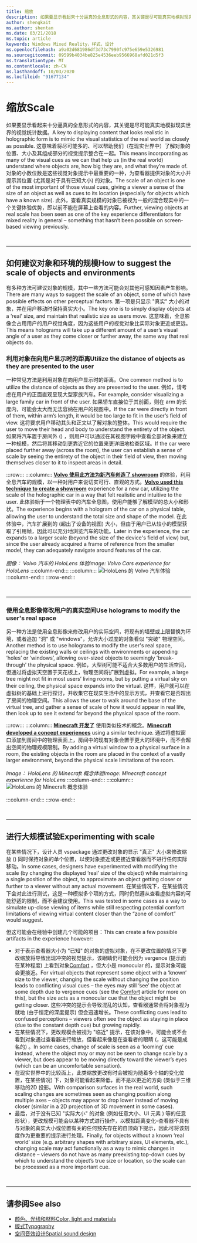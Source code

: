 ```yaml
---
title: 缩放
description: 如果要显示看起来十分逼真的全息形式的内容，其关键是尽可能真实地模拟现实世界的视觉统计数据。
author: shengkait
ms.author: shentan
ms.date: 03/21/2018
ms.topic: article
keywords: Windows Mixed Reality，样式，设计
ms.openlocfilehash: a9a02d681986df3d73c7990fc975e659e5326981
ms.sourcegitcommit: 09599b4034be825e4536eeb9566968afd021d5f3
ms.translationtype: MT
ms.contentlocale: zh-CN
ms.lasthandoff: 10/03/2020
ms.locfileid: "91677134"
---
```

# <a name="scale"></a><span data-ttu-id="92e7d-104">缩放</span><span class="sxs-lookup"><span data-stu-id="92e7d-104">Scale</span></span>

<span data-ttu-id="92e7d-105">如果要显示看起来十分逼真的全息形式的内容，其关键是尽可能真实地模拟现实世界的视觉统计数据。</span><span class="sxs-lookup"><span data-stu-id="92e7d-105">A key to displaying content that looks realistic in holographic form is to mimic the visual statistics of the real world as closely as possible.</span></span> <span data-ttu-id="92e7d-106">这意味着将尽可能多的、可以帮助我们（在现实世界中）了解对象的位置、大小及其组成部分的视觉提示整合在一起。</span><span class="sxs-lookup"><span data-stu-id="92e7d-106">This means incorporating as many of the visual cues as we can that help us (in the real world) understand where objects are, how big they are, and what they’re made of.</span></span> <span data-ttu-id="92e7d-107">对象的小数位数是这些视觉对象提示中最重要的一种，为查看器提供对象的大小并提示其位置 (尤其是对于具有已知大小) 的对象。</span><span class="sxs-lookup"><span data-stu-id="92e7d-107">The scale of an object is one of the most important of those visual cues, giving a viewer a sense of the size of an object as well as cues to its location (especially for objects which have a known size).</span></span> <span data-ttu-id="92e7d-108">此外，查看真实规模的对象已被视为一般的混合现实中的一个关键体验优势，即以前不能在屏幕上查看的内容。</span><span class="sxs-lookup"><span data-stu-id="92e7d-108">Further, viewing objects at real scale has been seen as one of the key experience differentiators for mixed reality in general – something that hasn’t been possible on screen-based viewing previously.</span></span>

<br>

---

## <a name="how-to-suggest-the-scale-of-objects-and-environments"></a><span data-ttu-id="92e7d-109">如何建议对象和环境的规模</span><span class="sxs-lookup"><span data-stu-id="92e7d-109">How to suggest the scale of objects and environments</span></span>

<span data-ttu-id="92e7d-110">有多种方法可建议对象的规模，其中一些方法可能会对其他可感知因素产生影响。</span><span class="sxs-lookup"><span data-stu-id="92e7d-110">There are many ways to suggest the scale of an object, some of which have possible effects on other perceptual factors.</span></span> <span data-ttu-id="92e7d-111">第一项是只显示 "真实" 大小的对象，并在用户移动时保持真实大小。</span><span class="sxs-lookup"><span data-stu-id="92e7d-111">The key one is to simply display objects at a ‘real’ size, and maintain that realistic size as users move.</span></span> <span data-ttu-id="92e7d-112">这意味着，全息影像会占用用户的用户视觉角度，因为这些用户的视觉对象比实际对象更近或更远。</span><span class="sxs-lookup"><span data-stu-id="92e7d-112">This means holograms will take up a different amount of a user’s visual angle of a user as they come closer or further away, the same way that real objects do.</span></span>

### <a name="utilize-the-distance-of-objects-as-they-are-presented-to-the-user"></a><span data-ttu-id="92e7d-113">利用对象在向用户显示时的距离</span><span class="sxs-lookup"><span data-stu-id="92e7d-113">Utilize the distance of objects as they are presented to the user</span></span>

<span data-ttu-id="92e7d-114">一种常见方法是利用对象在向用户显示时的距离。</span><span class="sxs-lookup"><span data-stu-id="92e7d-114">One common method is to utilize the distance of objects as they are presented to the user.</span></span> <span data-ttu-id="92e7d-115">例如，请考虑在用户的正面直观呈现大型家族汽车。</span><span class="sxs-lookup"><span data-stu-id="92e7d-115">For example, consider visualizing a large family car in front of the user.</span></span> <span data-ttu-id="92e7d-116">如果轿车直接位于其前面，则在 arm 的长度内，可能会太大而无法容纳在用户的视图中。</span><span class="sxs-lookup"><span data-stu-id="92e7d-116">If the car were directly in front of them, within arm’s length, it would be too large to fit in the user’s field of view.</span></span> <span data-ttu-id="92e7d-117">这将要求用户移动其头和正文以了解对象的整体。</span><span class="sxs-lookup"><span data-stu-id="92e7d-117">This would require the user to move their head and body to understand the entirety of the object.</span></span> <span data-ttu-id="92e7d-118">如果将汽车置于房间外 () ，则用户可以通过在其视图字段中查看全部对象来建立一种规模，然后将其移动到更靠近它的位置来更详细地检查区域。</span><span class="sxs-lookup"><span data-stu-id="92e7d-118">If the car were placed further away (across the room), the user can establish a sense of scale by seeing the entirety of the object in their field of view, then moving themselves closer to it to inspect areas in detail.</span></span>

:::row:::
    :::column:::
        <span data-ttu-id="92e7d-119">**[Volvo 使用此方法为新汽车创造了 showroom](https://www.youtube.com/watch?v=DilzwF90vec)** 的体验，利用全息汽车的规模，以一种对用户来说切实可行、直观的方式。</span><span class="sxs-lookup"><span data-stu-id="92e7d-119">**[Volvo used this technique to create a showroom](https://www.youtube.com/watch?v=DilzwF90vec)** experience for a new car, utilizing the scale of the holographic car in a way that felt realistic and intuitive to the user.</span></span> <span data-ttu-id="92e7d-120">此体验始于一个物理表中的汽车全息图，使用户能够了解模型的总大小和形状。</span><span class="sxs-lookup"><span data-stu-id="92e7d-120">The experience begins with a hologram of the car on a physical table, allowing the user to understand the total size and shape of the model.</span></span> <span data-ttu-id="92e7d-121">在此体验中，汽车扩展到的 (超出了设备的视图) 大小，但由于用户已从较小的模型获取了引用帧，因此可以充分地浏览汽车的功能。</span><span class="sxs-lookup"><span data-stu-id="92e7d-121">Later in the experience, the car expands to a larger scale (beyond the size of the device's field of view) but, since the user already acquired a frame of reference from the smaller model, they can adequately navigate around features of the car.</span></span><br>
        <br>
        <span data-ttu-id="92e7d-122">*图像： Volvo 汽车的 HoloLens 体验*</span><span class="sxs-lookup"><span data-stu-id="92e7d-122">*Image: Volvo Cars experience for HoloLens*</span></span>
    :::column-end:::
        :::column:::
       ![HoloLens 的 Volvo 汽车体验](images/volvo-cars-microsoft-hololens-experience01-640px.jpg)<br>
    :::column-end:::
:::row-end:::


<br>

---

### <a name="use-holograms-to-modify-the-users-real-space"></a><span data-ttu-id="92e7d-124">使用全息影像修改用户的真实空间</span><span class="sxs-lookup"><span data-stu-id="92e7d-124">Use holograms to modify the user's real space</span></span>

<span data-ttu-id="92e7d-125">另一种方法是使用全息影像来修改用户的实际空间，将现有的墙壁或上限替换为环境，或者追加 "洞" 或 "windows"，允许大小过度的对象看似 "突破" 物理空间。</span><span class="sxs-lookup"><span data-stu-id="92e7d-125">Another method is to use holograms to modify the user's real space, replacing the existing walls or ceilings with environments or appending ‘holes’ or ‘windows’, allowing over-sized objects to seemingly 'break-through' the physical space.</span></span> <span data-ttu-id="92e7d-126">例如，大型树可能不适合大多数用户的生活空间，但通过将虚拟天空置于天花板上，物理空间将扩展到虚拟。</span><span class="sxs-lookup"><span data-stu-id="92e7d-126">For example, a large tree might not fit in most users’ living rooms, but by putting a virtual sky on their ceiling, the physical space expands into the virtual.</span></span> <span data-ttu-id="92e7d-127">这样，用户就可以在虚拟树的基础上进行探讨，并收集它在现实生活中的显示方式，并查看它是否超出了房间的物理空间。</span><span class="sxs-lookup"><span data-stu-id="92e7d-127">This allows the user to walk around the base of the virtual tree, and gather a sense of scale of how it would appear in real life, then look up to see it extend far beyond the physical space of the room.</span></span>

:::row:::
    :::column:::
        <span data-ttu-id="92e7d-128">**[Minecraft 开发了](https://minecraft.net/)** 使用类似技术的概念。</span><span class="sxs-lookup"><span data-stu-id="92e7d-128">**[Minecraft developed a concept experiences](https://minecraft.net/)** using a similar technique.</span></span> <span data-ttu-id="92e7d-129">通过将虚拟窗口添加到房间中的物理表面上，房间中的现有对象会置于更大的环境中，而不会超出空间的物理规模限制。</span><span class="sxs-lookup"><span data-stu-id="92e7d-129">By adding a virtual window to a physical surface in a room, the existing objects in the room are placed in the context of a vastly larger environment, beyond the physical scale limitations of the room.</span></span><br>
        <br>
        <span data-ttu-id="92e7d-130">*Image： HoloLens 的 Minecraft 概念体验*</span><span class="sxs-lookup"><span data-stu-id="92e7d-130">*Image: Minecraft concept experience for HoloLens*</span></span>
    :::column-end:::
        :::column:::
       ![HoloLens 的 Minecraft 概念体验](images/800px-minecraftwindow-640px.jpg)<br><br>
    :::column-end:::
:::row-end:::


<br>

---


## <a name="experimenting-with-scale"></a><span data-ttu-id="92e7d-132">进行大规模试验</span><span class="sxs-lookup"><span data-stu-id="92e7d-132">Experimenting with scale</span></span>

<span data-ttu-id="92e7d-133">在某些情况下，设计人员 vspackage 通过更改对象的显示 "真正" 大小来修改缩放 () 同时保持对象的单个位置，以使对象接近或更接近查看器而不进行任何实际移动。</span><span class="sxs-lookup"><span data-stu-id="92e7d-133">In some cases, designers have experimented with modifying the scale (by changing the displayed ‘real’ size of the object) while maintaining a single position of the object, to approximate an object getting closer or further to a viewer without any actual movement.</span></span> <span data-ttu-id="92e7d-134">在某些情况下，在某些情况下会对此进行测试，这是一种模拟多个项的方式，同时仍然遵从查看虚拟内容的可能舒适的限制，而不会建议使用。</span><span class="sxs-lookup"><span data-stu-id="92e7d-134">This was tested in some cases as a way to simulate up-close viewing of items while still respecting potential comfort limitations of viewing virtual content closer than the “zone of comfort” would suggest.</span></span>

<span data-ttu-id="92e7d-135">但这可能会在经验中创建几个可能的项目：</span><span class="sxs-lookup"><span data-stu-id="92e7d-135">This can create a few possible artifacts in the experience however:</span></span>
* <span data-ttu-id="92e7d-136">对于表示查看器大小为 "已知" 的对象的虚拟对象，在不更改位置的情况下更改缩放将导致出现冲突的视觉提示，该眼睛仍可能会因为 vergence (提示而在某种程度) 上看到对象[Comfort](comfort.md) ，但大小是 monocular 的，提示对象可能会更接近。</span><span class="sxs-lookup"><span data-stu-id="92e7d-136">For virtual objects that represent some object with a ‘known’ size to the viewer, changing the scale without changing the position leads to conflicting visual cues – the eyes may still ‘see’ the object at some depth due to vergence cues (see the [Comfort](comfort.md) article for more on this), but the size acts as a monocular cue that the object might be getting closer.</span></span> <span data-ttu-id="92e7d-137">这些冲突的提示会导致混乱的认知，查看器通常会将对象视为就地 (由于恒定的深度提示) 但会迅速增长。</span><span class="sxs-lookup"><span data-stu-id="92e7d-137">These conflicting cues lead to confused perceptions – viewers often see the object as staying in place (due to the constant depth cue) but growing rapidly.</span></span>
* <span data-ttu-id="92e7d-138">在某些情况下，更改规模会被视为 "临近" 提示，在该对象中，可能会或不会看到对象通过查看器进行缩放，但看起来像是在查看者的眼睛 (，这可能是成名的) 。</span><span class="sxs-lookup"><span data-stu-id="92e7d-138">In some cases, change of scale is seen as a ‘looming’ cue instead, where the object may or may not be seen to change scale by a viewer, but does appear to be moving directly toward the viewer’s eyes (which can be an uncomfortable sensation).</span></span>
* <span data-ttu-id="92e7d-139">在现实世界中的比较面上，此类缩放更改有时会被视为随着多个轴的变化位置，在某些情况) 下，对象可能看起来降低，而不是以更近的方向 (类似于三维移动的2D 投影。</span><span class="sxs-lookup"><span data-stu-id="92e7d-139">With comparison surfaces in the real world, such scaling changes are sometimes seen as changing position along multiple axes – objects may appear to drop lower instead of moving closer (similar in a 2D projection of 3D movement in some cases).</span></span>
* <span data-ttu-id="92e7d-140">最后，对于没有已知 "实际大小" 的对象 (例如任意大小、UI 元素 ) 等的任意形状），更改规模可能会以某种方式进行操作，以模拟距离变化–查看器不具有与对象的真实大小或位置有关的任何预先存在的自顶向下提示，因此可将该刻度作为更重要的提示进行处理。</span><span class="sxs-lookup"><span data-stu-id="92e7d-140">Finally, for objects without a known ‘real world’ size (e.g. arbitrary shapes with arbitrary sizes, UI elements, etc.), changing scale may act functionally as a way to mimic changes in distance – viewers do not have as many preexisting top-down cues by which to understand the object’s true size or location, so the scale can be processed as a more important cue.</span></span>

<br>

---

## <a name="see-also"></a><span data-ttu-id="92e7d-141">请参阅</span><span class="sxs-lookup"><span data-stu-id="92e7d-141">See also</span></span>
* [<span data-ttu-id="92e7d-142">颜色、光线和材料</span><span class="sxs-lookup"><span data-stu-id="92e7d-142">Color, light and materials</span></span>](../color,-light-and-materials.md)
* [<span data-ttu-id="92e7d-143">版式</span><span class="sxs-lookup"><span data-stu-id="92e7d-143">Typography</span></span>](typography.md)
* [<span data-ttu-id="92e7d-144">空间音效设计</span><span class="sxs-lookup"><span data-stu-id="92e7d-144">Spatial sound design</span></span>](spatial-sound-design.md)
